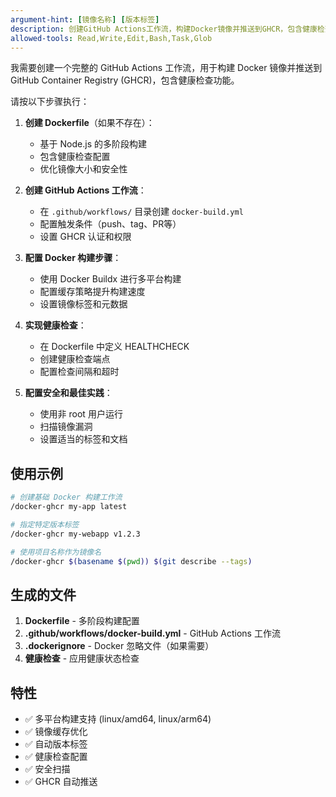 ```yaml
---
argument-hint: [镜像名称] [版本标签]
description: 创建GitHub Actions工作流，构建Docker镜像并推送到GHCR，包含健康检查
allowed-tools: Read,Write,Edit,Bash,Task,Glob
---
```


我需要创建一个完整的 GitHub Actions 工作流，用于构建 Docker 镜像并推送到 GitHub Container Registry (GHCR)，包含健康检查功能。

请按以下步骤执行：

1. **创建 Dockerfile**（如果不存在）：
   - 基于 Node.js 的多阶段构建
   - 包含健康检查配置
   - 优化镜像大小和安全性

2. **创建 GitHub Actions 工作流**：
   - 在 `.github/workflows/` 目录创建 `docker-build.yml`
   - 配置触发条件（push、tag、PR等）
   - 设置 GHCR 认证和权限

3. **配置 Docker 构建步骤**：
   - 使用 Docker Buildx 进行多平台构建
   - 配置缓存策略提升构建速度
   - 设置镜像标签和元数据

4. **实现健康检查**：
   - 在 Dockerfile 中定义 HEALTHCHECK
   - 创建健康检查端点
   - 配置检查间隔和超时

5. **配置安全和最佳实践**：
   - 使用非 root 用户运行
   - 扫描镜像漏洞
   - 设置适当的标签和文档

## 使用示例

```bash
# 创建基础 Docker 构建工作流
/docker-ghcr my-app latest

# 指定特定版本标签
/docker-ghcr my-webapp v1.2.3

# 使用项目名称作为镜像名
/docker-ghcr $(basename $(pwd)) $(git describe --tags)
```

## 生成的文件

1. **Dockerfile** - 多阶段构建配置
2. **.github/workflows/docker-build.yml** - GitHub Actions 工作流
3. **.dockerignore** - Docker 忽略文件（如果需要）
4. **健康检查** - 应用健康状态检查

## 特性

- ✅ 多平台构建支持 (linux/amd64, linux/arm64)
- ✅ 镜像缓存优化
- ✅ 自动版本标签
- ✅ 健康检查配置
- ✅ 安全扫描
- ✅ GHCR 自动推送